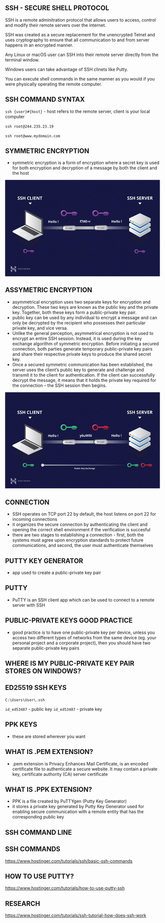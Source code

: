 ## SSH - SECURE SHELL PROTOCOL

SSH is a remote adminitration protocol that allows users to access, control and modify their remote servers over the internet.

SSH was created as a secure replacement for the unencrypted Telnet and uses cryptography to ensure that all communication to and from server happens in an encrypted manner.

Any Linux or macOS user can SSH into their remote server directly from the terminal window.

Windows users can take advantage of SSH clinets like Putty.

You can execute shell commands in the same manner as you would if you were physically operating the remote computer.

## SSH COMMAND SYNTAX

`ssh {user}#{host}` - host refers to the remote server, client is your local computer

`ssh root@244.235.23.19`

`ssh root@www.mydomain.com`

## SYMMETRIC ENCRYPTION

- symmetric encryption is a form of encryption where a secret key is used for both encryption and decryption of a message by both the client and the host

![](../assets/images/ssh/symmetric-encryption.webp)

## ASSYMETRIC ENCRYPTION

- asymmetrical encryption uses two separate keys for encryption and decryption. These two keys are known as the public key and the private key. Together, both these keys form a public-private key pair.
 - public key can be used by any individual to encrypt a message and can only be decrypted by the recipient who possesses their particular private key, and vice versa.
- Unlike the general perception, asymmetrical encryption is not used to encrypt an entire SSH session. Instead, it is used during the key exchange algorithm of symmetric encryption. Before initiating a secured connection, both parties generate temporary public-private key pairs and share their respective private keys to produce the shared secret key.
- Once a secured symmetric communication has been established, the server uses the client’s public key to generate and challenge and transmit it to the client for authentication. If the client can successfully decrypt the message, it means that it holds the private key required for the connection – the SSH session then begins.

![](../assets/images/ssh/asymmetric-encryption.webp)

## CONNECTION

- SSH operates on TCP port 22 by default, the host listens on port 22 for incoming connections
- it organizes the secure connection by authenticating the client and opening the correct shell environment if the verification is succesful
- there are two stages to establishing a connection - first, both the systems must agree upon encryption standards to protect future communications, and second, the user must authenticate themselves

## PUTTY KEY GENERATOR

- app used to create a public-private key pair

## PUTTY

- PuTTY is an SSH client app which can be used to connect to a remote server with SSH

## PUBLIC-PRIVATE KEYS GOOD PRACTICE

- good practice is to have one public-private key per device, unless you access two different types of networks from the same device (eg. your personal project and a corporate project), then you should have two separate public-private key pairs

## WHERE IS MY PUBLIC-PRIVATE KEY PAIR STORES ON WINDOWS?

## ED25519 SSH KEYS

`C:\Users\User\.ssh`

`id_ed53487` - public key
`id_ed53487` - private key

## PPK KEYS

- these are stored wherever you want

## WHAT IS .PEM EXTENSION?

- .pem extension is Privacy Enhances Mail Certificate, is an encoded certificate file to authenticate a secure website. It may contain a private key, certificate authority (CA) server certificate

## WHAT IS .PPK EXTENSION?

- PPK is a file created by PuTTYgen (Putty Key Generator)
- it stores a private key generated by Putty Key Generator used for enabling secure communication with a remote entity that has the corresponding public key

## SSH COMMAND LINE

## SSH COMMANDS

<https://www.hostinger.com/tutorials/ssh/basic-ssh-commands>

## HOW TO USE PUTTY?

<https://www.hostinger.com/tutorials/how-to-use-putty-ssh>

## RESEARCH

<https://www.hostinger.com/tutorials/ssh-tutorial-how-does-ssh-work>

